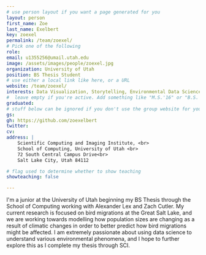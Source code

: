 ```yaml
---
# use person layout if you want a page generated for you
layout: person
first_name: Zoe
last_name: Exelbert
key: zoexel
permalink: /team/zoexel/
# Pick one of the following
role:  
email: u1355256@umail.utah.edu
image: /assets/images/people/zoexel.jpg
organization: University of Utah
position: BS Thesis Student
# use either a local link like here, or a URL
website: /team/zoexel/
interests: Data Visualization, Storytelling, Environmental Data Science, 
#  leave empty if you're active. Add something like "M.S.'16" or "B.S.'17" if you got a degree while at VDL. Add "N" if you left VDS before you got a degree.
graduated:
# stuff below can be ignored if you don't use the group website for your private website
gs:
gh: https://github.com/zoexelbert
twitter: 
cv:
address: |
    Scientific Computing and Imaging Institute, <br>
    School of Computing, University of Utah <br>
    72 South Central Campus Drive<br>
    Salt Lake City, Utah 84112

# flag used to determine whether to show teaching
showteaching: false

---
```


I'm a junior at the University of Utah beginning my BS Thesis through the School of Computing working with Alexander Lex and Zach Cutler. My current research is focused on bird migrations at the Great Salt Lake, and we are working towards modelling how population sizes are changing as a result of climatic changes in order to better predict how bird migrations might be affected. I am extremely passionate about using data science to understand various environmental phenomena, and I hope to further explore this as I complete my thesis through SCI. 